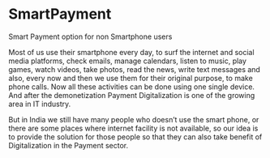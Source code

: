# SmartPayment
Smart Payment option for non Smartphone users


Most of us use their smartphone every day, to surf the internet and social media platforms, check emails, manage calendars, listen to music, play games, watch videos, take photos, read the news, write text messages and also, every now and then we use them for their original purpose, to make phone calls. Now all these activities can be done using one single device. And after the demonetization Payment Digitalization is one of the growing area in IT industry.

But in India we still have many people who doesn’t use the smart phone, or there are some places where internet facility is not available, so our idea is to provide the solution for those people so that they can also take benefit of Digitalization in the Payment sector.

